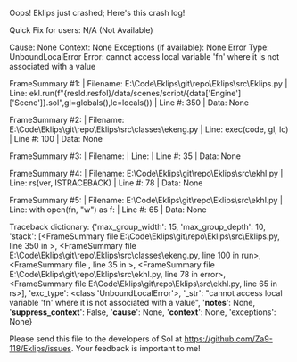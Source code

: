 Oops! Eklips just crashed;
Here's this crash log!

Quick Fix for users: N/A (Not Available)

Cause: None
Context: None
Exceptions (if available): None
Error Type: UnboundLocalError
Error: cannot access local variable 'fn' where it is not associated with a value

FrameSummary #1:
  | Filename: E:\Code\Eklips\git\repo\Eklips\src\Eklips.py
  | Line: ekl.run(f"{resld.resfol}/data/scenes/script/{data['Engine']['Scene']}.sol",gl=globals(),lc=locals())
  | Line #: 350
  | Data: None

FrameSummary #2:
  | Filename: E:\Code\Eklips\git\repo\Eklips\src\classes\ekeng.py
  | Line: exec(code, gl, lc)
  | Line #: 100
  | Data: None

FrameSummary #3:
  | Filename: <string>
  | Line: 
  | Line #: 35
  | Data: None

FrameSummary #4:
  | Filename: E:\Code\Eklips\git\repo\Eklips\src\ekhl.py
  | Line: rs(ver, ISTRACEBACK)
  | Line #: 78
  | Data: None

FrameSummary #5:
  | Filename: E:\Code\Eklips\git\repo\Eklips\src\ekhl.py
  | Line: with open(fn, "w") as f:
  | Line #: 65
  | Data: None

Traceback dictionary: {'max_group_width': 15, 'max_group_depth': 10, 'stack': [<FrameSummary file E:\Code\Eklips\git\repo\Eklips\src\Eklips.py, line 350 in <module>>, <FrameSummary file E:\Code\Eklips\git\repo\Eklips\src\classes\ekeng.py, line 100 in run>, <FrameSummary file <string>, line 35 in <module>>, <FrameSummary file E:\Code\Eklips\git\repo\Eklips\src\ekhl.py, line 78 in error>, <FrameSummary file E:\Code\Eklips\git\repo\Eklips\src\ekhl.py, line 65 in rs>], 'exc_type': <class 'UnboundLocalError'>, '_str': "cannot access local variable 'fn' where it is not associated with a value", '__notes__': None, '__suppress_context__': False, '__cause__': None, '__context__': None, 'exceptions': None}


Please send this file to the developers of Sol at https://github.com/Za9-118/Eklips/issues.
Your feedback is important to me!